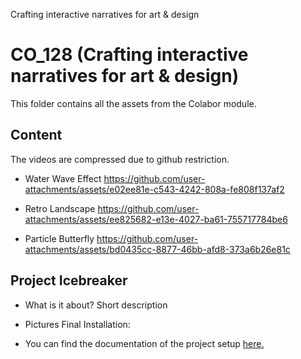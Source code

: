 Crafting interactive narratives for art & design

# CO_128 (Crafting interactive narratives for art & design)
This folder contains all the assets from the Colabor module.

## Content
The videos are compressed due to github restriction.
* Water Wave Effect
https://github.com/user-attachments/assets/e02ee81e-c543-4242-808a-fe808f137af2


* Retro Landscape
https://github.com/user-attachments/assets/ee825682-e13e-4027-ba61-755717784be6


* Particle Butterfly
https://github.com/user-attachments/assets/bd0435cc-8877-46bb-afd8-373a6b26e81c

## Project Icebreaker
* What is it about? Short description
* Pictures Final Installation:

* You can find the documentation of the project setup [here.](https://janschwegler.github.io/di-CO_128/)